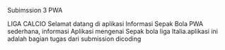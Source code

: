 Subimssion 3 PWA

LIGA CALCIO
Selamat datang di aplikasi Informasi Sepak Bola PWA sederhana, informasi Aplikasi mengenai Sepak bola liga Italia.aplikasi ini adalah bagian tugas dari submission dicoding
